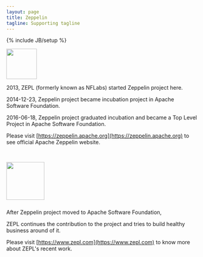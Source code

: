 ```yaml
---
layout: page
title: Zeppelin
tagline: Supporting tagline
---
```

{% include JB/setup %}

<a href="https://zeppelin.apache.org"><img src="{{ ASSET_PATH }}/img/zeppelin-logo.svg" style="width:80px;" /></a>

2013, ZEPL (formerly known as NFLabs) started Zeppelin project here.

2014-12-23, Zeppelin project became incubation project in Apache Software Foundation.

2016-06-18, Zeppelin project graduated incubation and became a Top Level Project in Apache Software Foundation.

Please visit [https://zeppelin.apache.org](https://zeppelin.apache.org) to see official Apache Zeppelin website.


<a href="https://www.zepl.com"><img src="{{ ASSET_PATH }}/img/zepl-logo.png" style="width:100px;margin-top:30px;margin-bottom:10px;" /></a>

After Zeppelin project moved to Apache Software Foundation,

ZEPL continues the contribution to the project and tries to build healthy business around of it.

Please visit [https://www.zepl.com](https://www.zepl.com) to know more about ZEPL's recent work.


<script>!function(d,s,id){var js,fjs=d.getElementsByTagName(s)[0],p=/^http:/.test(d.location)?'http':'https';if(!d.getElementById(id)){js=d.createElement(s);js.id=id;js.src=p+"://platform.twitter.com/widgets.js";fjs.parentNode.insertBefore(js,fjs);}}(document,"script","twitter-wjs");</script>

